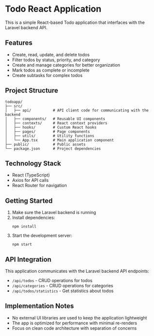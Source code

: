 # Todo React Application

This is a simple React-based Todo application that interfaces with the Laravel backend API.

## Features

- Create, read, update, and delete todos
- Filter todos by status, priority, and category
- Create and manage categories for better organization
- Mark todos as complete or incomplete
- Create subtasks for complex todos

## Project Structure

```
todoapp/
├── src/
│   ├── api/          # API client code for communicating with the backend
│   ├── components/   # Reusable UI components
│   ├── contexts/     # React context providers
│   ├── hooks/        # Custom React hooks
│   ├── pages/        # Page components
│   ├── utils/        # Utility functions
│   └── App.tsx       # Main application component
├── public/           # Public assets
└── package.json      # Project dependencies
```

## Technology Stack

- React (TypeScript)
- Axios for API calls
- React Router for navigation

## Getting Started

1. Make sure the Laravel backend is running
2. Install dependencies:
   ```
   npm install
   ```
3. Start the development server:
   ```
   npm start
   ```

## API Integration

This application communicates with the Laravel backend API endpoints:

- `/api/todos` - CRUD operations for todos
- `/api/categories` - CRUD operations for categories
- `/api/todos/statistics` - Get statistics about todos

## Implementation Notes

- No external UI libraries are used to keep the application lightweight
- The app is optimized for performance with minimal re-renders
- Focus on clean code architecture with separation of concerns 